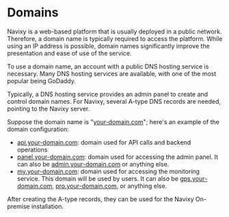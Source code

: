 # Domains

Navixy is a web-based platform that is usually deployed in a public network. Therefore, a domain name is typically required to access the platform. While using an IP address is possible, domain names significantly improve the presentation and ease of use of the service.

To use a domain name, an account with a public DNS hosting service is necessary. Many DNS hosting services are available, with one of the most popular being GoDaddy.

Typically, a DNS hosting service provides an admin panel to create and control domain names. For Navixy, several A-type DNS records are needed, pointing to the Navixy server.

Suppose the domain name is "[your-domain.com](http://your-domain.com)"; here's an example of the domain configuration:

- [api.your-domain.com](http://api.your-domain.com): domain used for API calls and backend operations
- [panel.your-domain.com](http://panel.your-domain.com): domain used for accessing the admin panel. It can also be [admin.your-domain.com](http://admin.your-domain.com) or anything else.
- [my.your-domain.com](http://my.your-domain.com): domain used for accessing the monitoring service. This domain will be used by users. It can also be [gps.your-domain.com](http://gps.your-domain.com), [pro.your-domain.com](http://pro.your-domain.com), or anything else.

After creating the A-type records, they can be used for the Navixy On-premise installation.